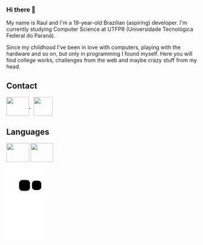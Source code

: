 ### Hi there 👋

My name is Raul and I'm a 19-year-old Brazilian (aspiring) developer. I'm currently studying Computer Science at UTFPR (Universidade Tecnológica Federal do Paraná).

Since my childhood I've been in love with computers, playing with the hardware and so on, but only in programming I found myself. Here you will find college works, challenges from the web and maybe crazy stuff from my head.

## Contact
<a href="https://www.linkedin.com/in/raul-souza-silva-0634b3231/">
  
  <img src="https://cdn.jsdelivr.net/gh/devicons/devicon/icons/linkedin/linkedin-original.svg" align="center" height="50" width="60">
  
</a>
&nbsp;
<a href="https://discordapp.com/users/246318073815105547">
  
  <img src="https://img.icons8.com/color/344/discord--v2.png" align="center" height="50" width="50">
  
</a>

## Languages

<div>
  <img src="https://cdn.jsdelivr.net/gh/devicons/devicon/icons/c/c-original.svg" align="center" height="50" width="60">
  
  <img src="https://cdn.jsdelivr.net/gh/devicons/devicon/icons/python/python-original.svg" align="center" height="50" width="60">
</div>

![snake gif](https://github.com/lilrau/lilrau/blob/output/github-contribution-grid-snake.svg)
